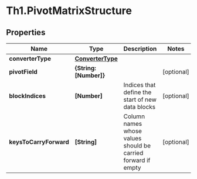 # Th1.PivotMatrixStructure

## Properties

Name | Type | Description | Notes
------------ | ------------- | ------------- | -------------
**converterType** | [**ConverterType**](ConverterType.md) |  | 
**pivotField** | **{String: [Number]}** |  | [optional] 
**blockIndices** | **[Number]** | Indices that define the start of new data blocks | [optional] 
**keysToCarryForward** | **[String]** | Column names whose values should be carried forward if empty | [optional] 


